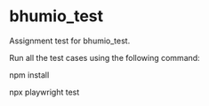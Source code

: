 # bhumio_test
Assignment test for bhumio_test.

Run all the test cases using the following command:

npm install

npx playwright test
